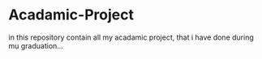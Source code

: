 # Acadamic-Project
in this repository contain all my acadamic project, that i have done during mu graduation...
